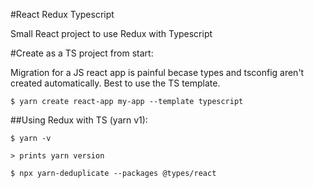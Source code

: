 #React Redux Typescript

Small React project to use Redux with Typescript

#Create as a TS project from start:

Migration for a JS react app is painful becase types and tsconfig aren't created automatically. Best to use the TS template.

```
$ yarn create react-app my-app --template typescript
```

##Using Redux with TS (yarn v1):

```
$ yarn -v

> prints yarn version

$ npx yarn-deduplicate --packages @types/react
```
